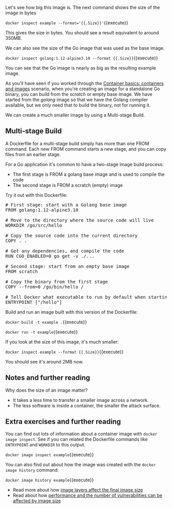 Let's see how big this image is. The next command shows the size of the image in bytes

`docker inspect example --format='{{.Size}}'`{{execute}}

This gives the size in bytes. You should see a result equivalent to around 350MB.

We can also see the size of the Go image that was used as the base image.

`docker inspect golang:1.12-alpine3.10 --format {{.Size}}`{{execute}}

You can see that the Go image is nearly as big as the resulting example image.

As you'll have seen if you worked through the [Container basics: containers and images](../hello) scenario, when you're creating an image for a standalone Go binary, you can build from the _scratch_ or empty base image. We have started from the _golang_ image so that we have the Golang compiler available, but we only need that to build the binary, not for running it.

We can create a much smaller image by using a Multi-stage Build.

## Multi-stage Build

A Dockerfile for a multi-stage build simply has more than one FROM command. Each new FROM command starts a new stage, and you can copy files from an earlier stage.

For a Go application it's common to have a two-stage image build process:

* The first stage is FROM a golang base image and is used to compile the code
* The second stage is FROM a scratch (empty) image

Try it out with this Dockerfile:

<pre class="file" data-filename="Dockerfile" data-target="replace">
# First stage: start with a Golang base image
FROM golang:1.12-alpine3.10

# Move to the directory where the source code will live
WORKDIR /go/src/hello

# Copy the source code into the current directory
COPY . .

# Get any dependencies, and compile the code
RUN CGO_ENABLED=0 go get -v ./...

# Second stage: start from an empty base image
FROM scratch

# Copy the binary from the first stage
COPY --from=0 /go/bin/hello /

# Tell Docker what executable to run by default when starting this container
ENTRYPOINT ["/hello"]
</pre>

Build and run an image built with this version of the Dockerfile:

`docker build -t example .`{{execute}}

`docker run -t example`{{execute}}

If you look at the size of this image, it's much smaller:

`docker inspect example --format {{.Size}}`{{execute}}

You should see it's around 2MB now.

## Notes and further reading

Why does the size of an image matter?

* It takes a less time to transfer a smaller image across a network.
* The less software is inside a container, the smaller the attack surface.

## Extra exercises and further reading

You can find out lots of information about a container image with `docker image inspect`. See if you can related the Dockerfile commands like `ENTRYPOINT` and `WORKDIR` to this output. 

`docker image inspect example`{{execute}}

You can also find out about how the image was created with the `docker image history` command:

`docker image history example`{{execute}}

* Read more about how [image layers affect the final image size](https://developers.redhat.com/blog/2016/03/09/more-about-docker-images-size/)
* Read about how [performance and the number of vulnerabilities can be affected by image size](https://cloud.google.com/blog/products/gcp/kubernetes-best-practices-how-and-why-to-build-small-container-images)

